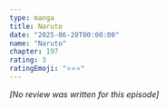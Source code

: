 ```yaml
---
type: manga
title: Naruto
date: "2025-06-20T00:00:00"
name: "Naruto"
chapter: 197
rating: 3
ratingEmoji: "⭐️⭐️⭐️"
---
```


_[No review was written for this episode]_